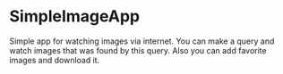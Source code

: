 # SimpleImageApp
Simple app for watching images via internet. You can make a query and watch images that was found by this query. Also you can add favorite images and download it.
